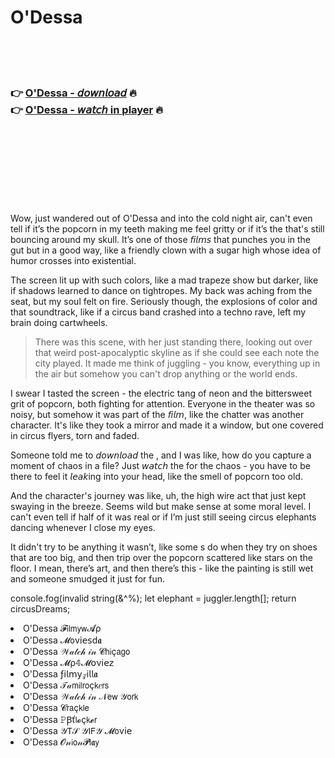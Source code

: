 <h1>O'Dessa</h1>

<br><br><br>

<h3>👉 <a href="https://Keiths-kenttighconka1981.github.io/dbspwroyid/">O'Dessa - 𝘥𝘰𝘸𝘯𝘭𝘰𝘢𝘥</a> 🔥<br>
👉 <a href="https://Keiths-kenttighconka1981.github.io/dbspwroyid/">O'Dessa - 𝘸𝘢𝘵𝘤𝘩 in player</a> 🔥
</h3>



<br><br><br><br><br><br><br>


Wow, just wandered out of O'Dessa and into the cold night air, can't even tell if it’s the popcorn in my teeth making me feel gritty or if it’s the   that's still bouncing around my skull. It’s one of those 𝘧𝘪𝘭𝘮𝘴 that punches you in the gut but in a good way, like a friendly clown with a sugar high whose idea of humor crosses into existential.

The screen lit up with such colors, like a mad trapeze show but darker, like if shadows learned to dance on tightropes. My back was aching from the seat, but my soul felt on fire. Seriously though, the explosions of color and that soundtrack, like if a circus band crashed into a techno rave, left my brain doing cartwheels. 

> There was this scene, with her just standing there, looking out over that weird post-apocalyptic skyline as if she could see each note the city played. It made me think of juggling - you know, everything up in the air but somehow you can't drop anything or the world ends.

I swear I tasted the screen - the electric tang of neon and the bittersweet grit of popcorn, both fighting for attention. Everyone in the theater was so noisy, but somehow it was part of the 𝘧𝘪𝘭𝘮, like the chatter was another character. It's like they took a mirror and made it a window, but one covered in circus flyers, torn and faded.

Someone told me to 𝘥𝘰𝘸𝘯𝘭𝘰𝘢𝘥 the  , and I was like, how do you capture a moment of chaos in a file? Just 𝘸𝘢𝘵𝘤𝘩 the   for the chaos - you have to be there to feel it 𝘭𝘦𝘢𝘬ing into your head, like the smell of popcorn too old.

And the character's journey was like, uh, the high wire act that just kept swaying in the breeze. Seems wild but make sense at some moral level. I can't even tell if half of it was real or if I’m just still seeing circus elephants dancing whenever I close my eyes.

It didn't try to be anything it wasn’t, like some  s do when they try on shoes that are too big, and then trip over the popcorn scattered like stars on the floor. I mean, there’s art, and then there’s this - like the painting is still wet and someone smudged it just for fun.

console.fog(invalid string(&^%); let elephant = juggler.length[]; return circusDreams;

<li>O'Dessa 𝓕𝗂𝗅𝗆𝗒𝗐𝓐ρ</li>
<li>O'Dessa 𝓜𝗈ν𝗂𝖾𝗌ԁ𝖆</li>
<li>O'Dessa 𝒲𝒶𝓉𝒸𝒽 𝒾𝓃 𝓒𝗁𝗂ç𝖺𝗀𝗈</li>
<li>O'Dessa 𝓜ρ𝟜𝓜𝗈ν𝗂𝖾𝗓</li>
<li>O'Dessa ƒ𝗂𝗅𝗆𝗒𝓏𝗂𝗅𝗅𝖆</li>
<li>O'Dessa 𝒯𝒶𝗆𝗂𝗅𝗋𝗈ç𝗄𝑒𝗋𝗌</li>
<li>O'Dessa 𝒲𝒶𝓉𝒸𝒽 𝒾𝓃 𝒩𝖾𝗐 𝒴𝗈𝗋𝗄</li>
<li>O'Dessa 𝓒𝗋𝖺ç𝗄𝗅𝖾</li>
<li>O'Dessa 𝙿Ꞵť𝗅𝓸ç𝗄𝓮𝗋</li>
<li>O'Dessa 𝒴𝖳𝒮 𝒴𝖨𝖥𝒴 𝓜𝗈ν𝗂𝖾</li>
<li>O'Dessa 𝓞𝓃𝗂𝗈𝓃𝓟𝗅𝖆𝗒</li>
